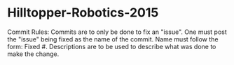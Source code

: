 Hilltopper-Robotics-2015
========================
Commit Rules:
  Commits are to only be done to fix an "issue".
  One must post the "issue" being fixed as the name of the commit.
  Name must follow the form:
    Fixed #<issue number>. <This is what was done>
  Descriptions are to be used to describe what was done to make the change.
